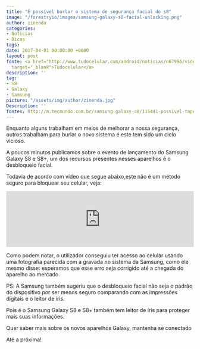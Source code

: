 ```yaml
---
title: "É possível burlar o sistema de segurança facial do s8"
image: "/forestryio/images/samsung-galaxy-s8-facial-unlocking.png"
author: zinenda
categories:
- Noticias
- Dicas
tags: 
date: 2017-04-01 00:00:00 +0000
layout: post
fonte: <a href="http://www.tudocelular.com/android/noticias/n67996/videochamadas-no-android-via-booyah-app.html"
  target="_blank">Tudocelular</a>
description: ''
tag:
- S8
- Galaxy
- Samsung
picture: "/assets/img/author/zinenda.jpg"
Description: ''
fontes: http://m.tecmundo.com.br/samsung-galaxy-s8/115441-possivel-tapear-sistema-reconhecimento-facil-galaxy-s8-foto.htm
---
```



Enquanto alguns trabalham em meios de melhorar a nossa segurança, outros trabalham para burlar o novo sistema é este tem sido um ciclo vicioso.

A poucos minutos publicamos sobre o evento de lançamento do Samsung Galaxy S8 e S8+, um dos recursos presentes nesses aparelhos é o desbloqueio facial.

Todavia de acordo com vídeo que segue abaixo,este não é um método seguro para bloquear seu celular, veja:


<iframe width="100%" height="auto" src="https://www.youtube.com/embed/uS1NmvJvHNk" frameborder="0" allowfullscreen="" async="" preload=""></iframe>

Como podem notar, o utilizador conseguiu ter acesso ao celular usando uma fotografia parecida com a gravada no sistema da Samsung, como ele mesmo disse: esperamos que esse erro seja corrigido até a chegada do aparelho ao mercado.

PS: A Samsung também​ sugeriu que o desbloqueio facial não seja o padrão do dispositivo por ser menos seguro comparando com as impressões digitais e o leitor de íris.

Pois é o Samsung Galaxy S8 e S8+ também tem leitor de íris para proteger mais suas informações.

Quer saber mais sobre os novos aparelhos Galaxy, mantenha se conectado

Até a próxima!